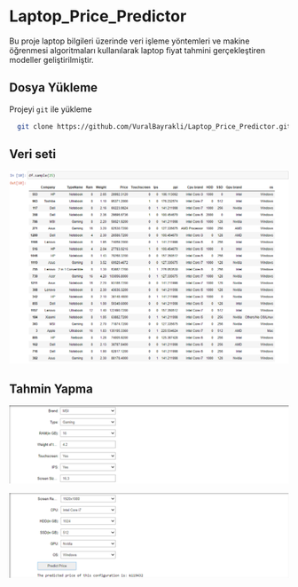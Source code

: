 
# Laptop_Price_Predictor

Bu proje laptop bilgileri üzerinde veri işleme yöntemleri ve makine öğrenmesi algoritmaları kullanılarak laptop fiyat tahmini gerçekleştiren modeller geliştirilmiştir.

## Dosya Yükleme

Projeyi `git` ile yükleme 

```bash
  git clone https://github.com/VuralBayrakli/Laptop_Price_Predictor.git
```
## Veri seti

![App Screenshot](https://github.com/VuralBayrakli/Laptop_Price_Predictor/blob/master/screenshots/ss5.png)

## Tahmin Yapma

![App Screenshot](https://github.com/VuralBayrakli/Laptop_Price_Predictor/blob/master/screenshots/ss3.png)

![App Screenshot](https://github.com/VuralBayrakli/Laptop_Price_Predictor/blob/master/screenshots/ss4.png)
